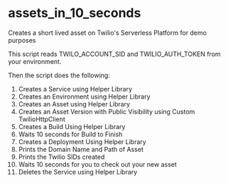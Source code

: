 # assets_in_10_seconds
Creates a short lived asset on Twilio's Serverless Platform for demo purposes

This script reads TWILO_ACCOUNT_SID and TWILIO_AUTH_TOKEN from your environment.

Then the script does the following:

1. Creates a Service using Helper Library
2. Creates an Environment using Helper Library
3. Creates an Asset using Helper Library
4. Creates an Asset Version with Public Visibility using Custom TwilioHttpClient
5. Creates a Build Using Helper Library
6. Waits 10 seconds for Build to Finish
7. Creates a Deployment Using Helper Library
8. Prints the Domain Name and Path of Asset
9. Prints the Twilio SIDs created
10. Waits 10 seconds for you to check out your new asset
11. Deletes the Service using Helper Library
